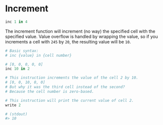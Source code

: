 # Increment

```r
inc 1 in 4
```

The increment function will increment (no way) the specified cell with the specified value.
Value overflow is handled by wrapping the value, so if you increments a cell with `245` by `20`, the resulting value will be `10`.

```r
# Basic syntax:
# inc {value} in {cell number}

# [0, 0, 0, 0, 0]
inc 10 in 2

# This instruction increments the value of the cell 2 by 10.
# [0, 0, 10, 0, 0]
# But why it was the third cell instead of the second?
# Because the cell number is zero-based.

# This instruction will print the current value of cell 2.
write 2

# (stdout)
#> 10
```
